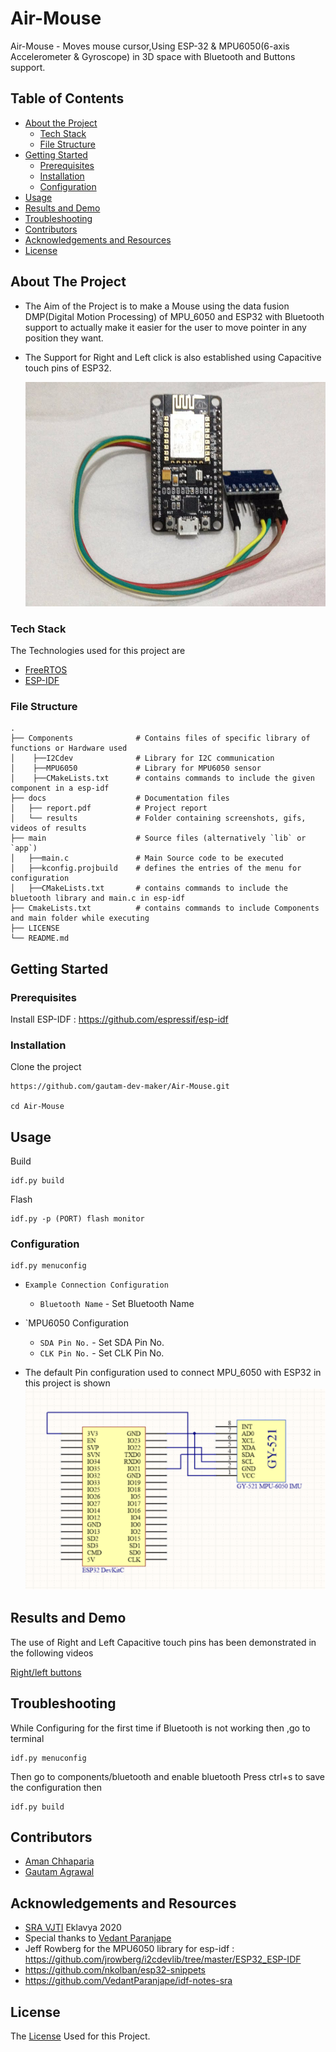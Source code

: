 # Air-Mouse

Air-Mouse - Moves mouse cursor,Using ESP-32 & MPU6050(6-axis Accelerometer & Gyroscope) in 3D space with Bluetooth and Buttons support.

## Table of Contents

* [About the Project](#about-the-project)
  * [Tech Stack](#tech-stack)
  * [File Structure](#file-structure)
* [Getting Started](#getting-started)
  * [Prerequisites](#prerequisites)
  * [Installation](#installation)
  * [Configuration](#configuration)
* [Usage](#usage)
* [Results and Demo](#results-and-demo)
* [Troubleshooting](#troubleshooting)
* [Contributors](#contributors)
* [Acknowledgements and Resources](#acknowledgements-and-resources)
* [License](#license)

<!-- ABOUT THE PROJECT -->
## About The Project
* The Aim of the Project is to make a Mouse using the data fusion DMP(Digital Motion Processing) of MPU_6050 and ESP32 with Bluetooth support to actually make it    easier for the user to move pointer in any position they want.
* The Support for Right and Left click is also established using Capacitive touch pins of ESP32.
   
   ![](docs/results/Air-Mouse.png)

### Tech Stack
The Technologies used for this project are
* [FreeRTOS](https://www.freertos.org/openrtos.html)
* [ESP-IDF](https://docs.espressif.com/projects/esp-idf/en/latest/esp32/)

### File Structure
    .
    ├── Components              # Contains files of specific library of functions or Hardware used
    │    ├──I2Cdev              # Library for I2C communication
    │    ├──MPU6050             # Library for MPU6050 sensor
    │    ├──CMakeLists.txt      # contains commands to include the given component in a esp-idf 
    ├── docs                    # Documentation files 
    │   ├── report.pdf          # Project report
    │   └── results             # Folder containing screenshots, gifs, videos of results
    ├── main                    # Source files (alternatively `lib` or `app`)
    │   ├──main.c               # Main Source code to be executed
    │   ├──kconfig.projbuild    # defines the entries of the menu for configuration
    │   ├──CMakeLists.txt       # contains commands to include the bluetooth library and main.c in esp-idf
    ├── CmakeLists.txt          # contains commands to include Components and main folder while executing
    ├── LICENSE
    └── README.md 
 



## Getting Started

### Prerequisites
Install ESP-IDF : https://github.com/espressif/esp-idf

### Installation
Clone the project
```
https://github.com/gautam-dev-maker/Air-Mouse.git

cd Air-Mouse
```
## Usage

Build
```
idf.py build
```
Flash
```
idf.py -p (PORT) flash monitor

```
### Configuration

```
idf.py menuconfig
```
* `Example Connection Configuration`
  * `Bluetooth Name` - Set Bluetooth Name
  
* `MPU6050 Configuration
  * `SDA Pin No.` - Set SDA Pin No.
  * `CLK Pin No.` - Set CLK Pin No.
* The default Pin configuration used to connect MPU_6050 with ESP32 in this project is shown ![](docs/results/Esp-32andmpu6050_pin_connection.png)  
  
## Results and Demo
The use of Right and Left Capacitive touch pins has been demonstrated in the following videos

 [Right/left buttons](https://github.com/gautam-dev-maker/Air-Mouse/blob/master/docs/results/Right-Left%20click.mp4)
 
 ## Troubleshooting
 While Configuring for the first time if Bluetooth is not working then ,go to terminal
 
```
idf.py menuconfig
```
Then go to components/bluetooth and enable bluetooth
Press ctrl+s to save the configuration
then
```
idf.py build
```
## Contributors
* [Aman Chhaparia](https://github.com/amanchhaparia)
* [Gautam Agrawal](https://github.com/gautam-dev-maker)

## Acknowledgements and Resources
* [SRA VJTI](http://sra.vjti.info/) Eklavya 2020 
* Special thanks to [Vedant Paranjape](https://github.com/VedantParanjape)
* Jeff Rowberg for the MPU6050 library for esp-idf :
  https://github.com/jrowberg/i2cdevlib/tree/master/ESP32_ESP-IDF   
* https://github.com/nkolban/esp32-snippets
* https://github.com/VedantParanjape/idf-notes-sra

  
## License
The [License](https://github.com/gautam-dev-maker/Air-Mouse/blob/master/LICENSE) Used for this Project.
  
  
  
